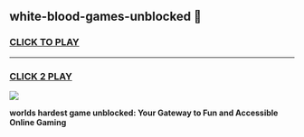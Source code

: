 
## white-blood-games-unblocked 👋
<h3>
<a href="https://premium.freeplayer.one?title=white-blood-games-unblocked&ref=14F">CLICK TO PLAY</a></h3>
<hr>

<h3>
<a href="https://premium.freeplayer.one?title=white-blood-games-unblocked&ref=14F">CLICK 2 PLAY</a>
  
</h3>

<a href="https://premium.freeplayer.one?title=white-blood-games-unblocked&ref=12F/"><img src="https://clearcache.store/games.png"></a>


**worlds hardest game unblocked: Your Gateway to Fun and Accessible Online Gaming**
